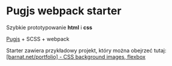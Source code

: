 # Pugjs webpack starter

Szybkie prototypowanie **html** i **css**

[Pugjs](https://pugjs.org/api/getting-started.html) + SCSS + webpack

Starter zawiera przykładowy projekt, który można obejrzeć tutaj: [[barnat.net/portfolio] - CSS background images, flexbox](href="https://www.barnat.net/portfolio/flexbox-image-bg/")